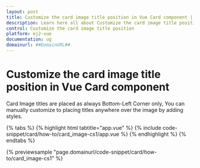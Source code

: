 ```yaml
---
layout: post
title: Customize the card image title position in Vue Card component | Syncfusion
description: Learn here all about Customize the card image title position in Syncfusion Vue Card component of Syncfusion Essential JS 2 and more.
control: Customize the card image title position 
platform: ej2-vue
documentation: ug
domainurl: ##DomainURL##
---
```


# Customize the card image title position in Vue Card component

Card Image titles are placed as always Bottom-Left Corner only, You can manually customize to placing titles anywhere over the image by adding styles.

{% tabs %}
{% highlight html tabtitle="app.vue" %}
{% include code-snippet/card/how-to/card_image-cs1/app.vue %}
{% endhighlight %}
{% endtabs %}
        
{% previewsample "page.domainurl/code-snippet/card/how-to/card_image-cs1" %}
